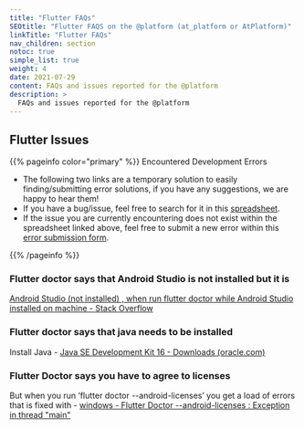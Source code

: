 ```yaml
---
title: "Flutter FAQs"
SEOtitle: "Flutter FAQS on the @platform (at_platform or AtPlatform)"
linkTitle: "Flutter FAQs"
nav_children: section
notoc: true
simple_list: true
weight: 4
date: 2021-07-29
content: FAQs and issues reported for the @platform
description: >
  FAQs and issues reported for the @platform
---
```


## Flutter Issues

{{% pageinfo color="primary" %}}
Encountered Development Errors

- The following two links are a temporary solution to easily finding/submitting error solutions, if you have any suggestions, we are happy to hear them!
- If you have a bug/issue, feel free to search for it in this [spreadsheet](https://docs.google.com/spreadsheets/d/1e5eiKAHsVj-kVy91R5L_Y85sLD1bYzly1OUAnf1ny2s/edit?usp=sharing).
- If the issue you are currently encountering does not exist within the spreadsheet linked above, feel free to submit a new error within this [error submission form](https://forms.gle/F9BFYMzoXe1wkva67).

{{% /pageinfo %}}

### Flutter doctor says that Android Studio is not installed but it is

[Android Studio (not installed) , when run flutter doctor while Android Studio installed on machine - Stack Overflow](https://stackoverflow.com/questions/59647791/tag-android-studio-not-installed-when-run-flutter-doctor-while-android)

### Flutter doctor says that java needs to be installed

Install Java - [Java SE Development Kit 16 - Downloads (oracle.com)](https://www.oracle.com/java/technologies/javase-jdk16-downloads.html)

### Flutter Doctor says you have to agree to licenses

But when you run ‘flutter doctor --android-licenses’ you get a load of errors that is fixed with - [windows - Flutter Doctor --android-licenses : Exception in thread "main"](https://stackoverflow.com/questions/64708446/flutter-doctor-android-licenses-exception-in-thread-main-java-lang-noclass)
